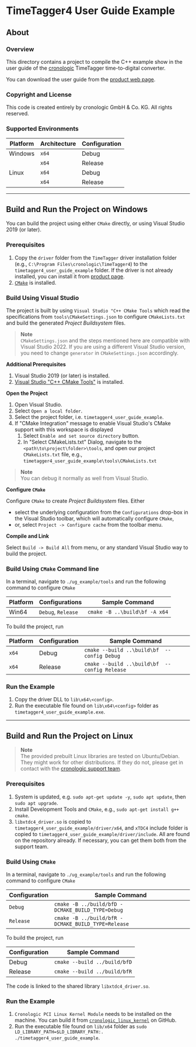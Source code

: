 # TimeTagger4 User Guide Example

## About

### Overview
This directory contains a project to compile the C++ example show in the user
guide of the [cronologic](https://www.cronologic.de) TimeTagger time-to-digital
converter.

You can download the user guide from the
[product web page](https://www.cronologic.de/products/tdcs/timetagger).

### Copyright and License
This code is created entirely by cronologic GmbH & Co. KG. All rights reserved.

### Supported Environments
| Platform     | Architecture | Configuration |
| ------------ | ------------ | ------------- |
| Windows  | `x64` | Debug   |
|          | `x64` | Release |
| Linux    | `x64` | Debug   |
|          | `x64` | Release |


---


## Build and Run the Project on Windows

You can build the project using either `CMake` directly, or using
Visual Studio 2019 (or later).

### Prerequisites
1. Copy the `driver` folder from the `TimeTagger` driver installation folder
   (e.g., `C:\Program Files\cronologic\TimeTagger4`) to the
   `timetagger4_user_guide_example` folder. If the driver is not already
   installed, you can install it from
   [product page](https://www.cronologic.de/products/tdcs/timetagger).
2. [`CMake`](https://cmake.org/install/) is installed.



### Build Using Visual Studio

The project is built by using `Visual Studio "C++ CMake Tools` which read
the specifications from `tools\CMakeSettings.json` to configure
`CMakeLists.txt` and build the generated _Project Buildsystem_ files.

>**Note**<br>
>`CMakeSettings.json` and the steps mentioned here are compatible with
>Visual Studio 2022.
>If you are using a different Visual Studio version, you need to change
>`generator` in `CMakeSettings.json` accordingly.


**Additional Prerequisites**

1. Visual Studio 2019 (or later) is installed.
2. [Visual Studio "C++ CMake Tools"](https://docs.microsoft.com/en-us/cpp/build/cmake-projects-in-visual-studio)
   is installed.


**Open the Project**

1. Open Visual Studio.
2. Select `Open a local folder`.
3. Select the project folder, i.e. `timetagger4_user_guide_example`.
4. If "CMake Integration" message to enable Visual Studio's CMake support with
   this workspace is displayed
   1. Select `Enable and set source directory` button.
   2. In "Select CMakeLists.txt" Dialog, navigate to the
      `<path\to\project\folder>\tools`, and open our project `CMakeLists.txt`
      file, e.g., `timetagger4_user_guide_example\tools\CMakeLists.txt`

>**Note**<br>
>You can debug it normally as well from Visual Studio.


**Configure `CMake`**

Configure `CMake` to create _Project Buildsystem_ files. Either
* select the underlying configuration from the `Configurations` drop-box in the
  Visual Studio toolbar, which will automatically configure `CMake`,
* or, select `Project -> Configure cache` from the toolbar menu.


**Compile and Link**

Select `Build -> Build All` from menu, or any standard Visual Studio way to
build the project.



### Build Using `CMake` Command line

In a terminal, navigate to `./ug_example/tools` and run the following command
to configure `CMake`

| Platform | Configurations     | Sample Command                    |
| -------- | --------------     |---------------------------------- |
| Win64    | `Debug`, `Release` | `cmake -B ..\build\bf -A x64`     |

To build the project, run

| Platform | Configuration | Sample Command                                 |
| ------   | ------------  |------------------------------------------------|
| `x64`    | Debug         | `cmake --build ..\build\bf  --config Debug`    |
| `x64`    | Release       | `cmake --build ..\build\bf  --config Release`  |



### Run the Example

1. Copy the driver DLL to `lib\x64\<config>`.
2. Run the executable file found on `lib\x64\<config>` folder as
   `timetagger4_user_guide_example.exe`.

---

## Build and Run the Project on Linux

>**Note**<br>
>The provided prebuilt Linux libraries are tested on Ubuntu/Debian.
>They might work for other distributions. If they do not, please get in
>contact with the [cronologic support team](https://www.cronologic.de/contact).

### Prerequisites
1. System is updated, e.g. `sudo apt-get update -y`, `sudo apt update`,
   then `sudo apt upgrade`.
2. Install Development Tools and `CMake`,
   e.g., `sudo apt-get install g++ cmake`.
3. `libxtdc4_driver.so` is copied to
   `timetagger4_user_guide_example/driver/x64`, and `xTDC4` include folder is
   copied to `timetagger4_user_guide_example/driver/include`. All are found on
   the repository already. If necessary, you can get them both from the
   support team.

### Build Using `CMake`

In a terminal, navigate to `./ug_example/tools` and run the following command
to configure `CMake`

| Configuration  | Sample Command                    |
| -------------- |---------------------------------- |
| `Debug`        | `cmake -B ../build/bfD -DCMAKE_BUILD_TYPE=Debug`   |
| `Release`      | `cmake -B ../build/bfR -DCMAKE_BUILD_TYPE=Release` |

To build the project, run

| Configuration | Sample Command         |
| ------------  |----------------------  |
| Debug   | `cmake --build ../build/bfD` |
| Release | `cmake --build ../build/bfR` |

The code is linked to the shared library `libxtdc4_driver.so`.

### Run the Example

1. `Cronologic PCI Linux Kernel Module` needs to be installed on the machine.
   You can build it from [`cronologic_linux_kernel`](https://github.com/cronologic-de/cronologic_linux_kernel)
   on GitHub.
2. Run the executable file found on `lib/x64` folder as
  `sudo LD_LIBRARY_PATH=$LD_LIBRARY_PATH:. ./timetagger4_user_guide_example`.
